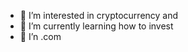 
- 👀 I’m interested in cryptocurrency and
- 🌱 I’m currently learning how to invest
- 💞️ I’n .com

<!---
Stilleytrio/Stilleytrio is a ✨ special ✨ repository because its `README.md` (this file) appears on your GitHub profile.
You can click the Preview link to take a look at your changes.
--->
